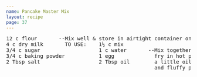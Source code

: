 ```yaml
---
name: Pancake Master Mix
layout: recipe
page: 37
---
```


<pre>
12 c flour       --Mix well & store in airtight container on shelf.
4 c dry milk       TO USE:    1½ c mix
3/4 c sugar                   1 c water       --Mix together and
3/4 c baking powder           1 egg             fry in hot pan with
2 Tbsp salt                   2 Tbsp oil        a little oil.  Light
                                                and fluffy pancake.
</pre>

